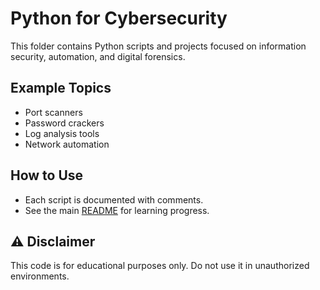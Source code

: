# Python for Cybersecurity

This folder contains Python scripts and projects focused on information security, automation, and digital forensics.

## Example Topics
- Port scanners
- Password crackers
- Log analysis tools
- Network automation

## How to Use

- Each script is documented with comments.
- See the main [README](../README.md) for learning progress.


## ⚠️ Disclaimer

This code is for educational purposes only. Do not use it in unauthorized environments.
